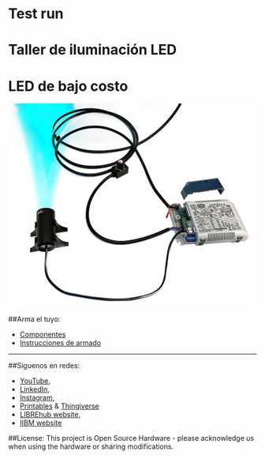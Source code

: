 # Test run


# Taller de iluminación LED
# LED de bajo costo


![](images/Producto.jpg)


##Arma el tuyo:
* [Componentes](Componentes.md)
* [Instrucciones de armado](Instrucciones.md)

---

##Siguenos en redes:
* [YouTube](https://www.youtube.com/@librehub>), 
* [LinkedIn](https://www.linkedin.com/company/92802424), 
*   [Instagram](https://www.instagram.com/wenzellab/), 
*  [Printables](https://www.printables.com/@WenzelLab/models) &  [Thingiverse](https://www.thingiverse.com/libre-hub/designs)
* [LIBREhub website](https://librehub.github.io/),  
* [IIBM website](https://ingenieriabiologicaymedica.uc.cl/en/people/faculty/799-vicente-parot)


##License:
This project is Open Source Hardware - please acknowledge us when using the hardware or sharing modifications.






